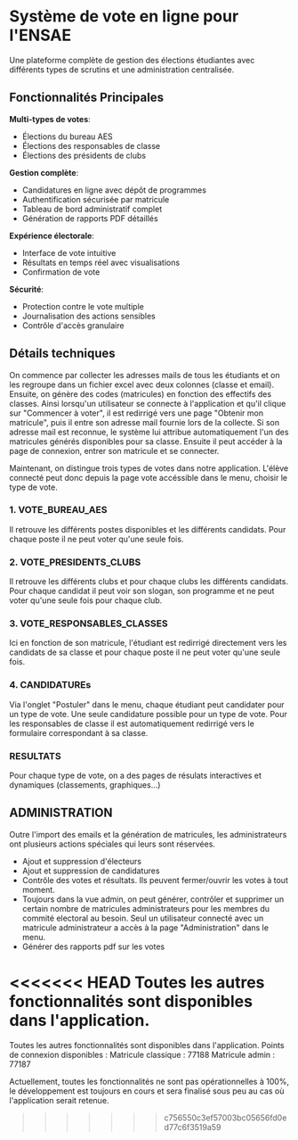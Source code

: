 # Système de vote en ligne pour l'ENSAE

Une plateforme complète de gestion des élections étudiantes avec différents types de scrutins et une administration centralisée.

## Fonctionnalités Principales

**Multi-types de votes**:
- Élections du bureau AES
- Élections des responsables de classe
- Élections des présidents de clubs

**Gestion complète**:
- Candidatures en ligne avec dépôt de programmes
- Authentification sécurisée par matricule
- Tableau de bord administratif complet
- Génération de rapports PDF détaillés

**Expérience électorale**:
- Interface de vote intuitive
- Résultats en temps réel avec visualisations
- Confirmation de vote

**Sécurité**:
- Protection contre le vote multiple
- Journalisation des actions sensibles
- Contrôle d'accès granulaire

## Détails techniques

On commence par collecter les adresses mails de tous les étudiants et on les regroupe dans un fichier excel avec deux colonnes (classe et email). Ensuite, on génère des codes (matricules) en fonction des effectifs des classes. Ainsi lorsqu'un utilisateur se connecte à l'application et qu'il clique sur "Commencer à voter", il est redirrigé vers une page "Obtenir mon matricule", puis il entre son adresse mail fournie lors de la collecte. Si son adresse mail est reconnue, le système lui attribue automatiquement l'un des matricules générés disponibles pour sa classe. Ensuite il peut accéder à la page de connexion, entrer son matricule et se connecter.

Maintenant, on distingue trois types de votes dans notre application.
L'élève connecté peut donc depuis la page vote accéssible dans le menu, choisir le type de vote. 

### 1. VOTE_BUREAU_AES
Il retrouve les différents postes disponibles et les différents candidats. Pour chaque poste il ne peut voter qu'une seule fois.

### 2. VOTE_PRESIDENTS_CLUBS
Il retrouve les différents clubs et pour chaque clubs les différents candidats.
Pour chaque candidat il peut voir son slogan, son programme et ne peut voter qu'une seule fois pour chaque club.

### 3. VOTE_RESPONSABLES_CLASSES
Ici en fonction de son matricule, l'étudiant est redirrigé directement vers les candidats de sa classe et pour chaque poste il ne peut voter qu'une seule fois.

### 4. CANDIDATUREs
Via l'onglet "Postuler" dans le menu, chaque étudiant peut candidater pour un type de vote. Une seule candidature possible pour un type de vote. Pour les responsables de classe il est automatiquement redirrigé vers le formulaire correspondant à sa classe.

### RESULTATS
Pour chaque type de vote, on a des pages de résulats interactives et dynamiques (classements, graphiques...)


## ADMINISTRATION

Outre l'import des emails et la génération de matricules, les administrateurs ont plusieurs actions spéciales qui leurs sont réservées.
- Ajout et suppression d'électeurs
- Ajout et suppression de candidatures
- Contrôle des votes et résultats. Ils peuvent fermer/ouvrir les votes à tout moment.
- Toujours dans la vue admin, on peut générer, contrôler et supprimer un certain nombre de matricules administrateurs pour les membres du commité electoral au besoin. Seul un utilisateur connecté avec un matricule administrateur a accès à la page "Administration" dans le menu.
- Générer des rapports pdf sur les votes

<<<<<<< HEAD
Toutes les autres fonctionnalités sont disponibles dans l'application.
=======
Toutes les autres fonctionnalités sont disponibles dans l'application.
Points de connexion disponibles :
Matricule classique : 77188
Matricule admin : 77187

Actuellement, toutes les fonctionnalités ne sont pas opérationnelles à 100%, le développement est toujours en cours et sera finalisé sous peu au cas où l'application serait retenue.
>>>>>>> c756550c3ef57003bc05656fd0ed77c6f3519a59

